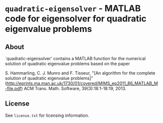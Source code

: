`quadratic-eigensolver` - MATLAB code for eigensolver for quadratic eigenvalue problems
=======================================================================================

About
-----
`quadratic-eigensolver' contains a MATLAB function for the numerical solution of
quadratic eigenvalue problems based on the paper

S. Hammarling, C. J. Munro and F. Tisseur, "[An algorithm for the
complete solution of quadratic eigenvalue problems]"
(http://eprints.ma.man.ac.uk/1730/01/covered/MIMS_ep2011_86_MATLAB_M-file.pdf)
ACM Trans. Math. Software, 39(3):18:1-18:19, 2013.


License
-------

See `license.txt` for licensing information.

